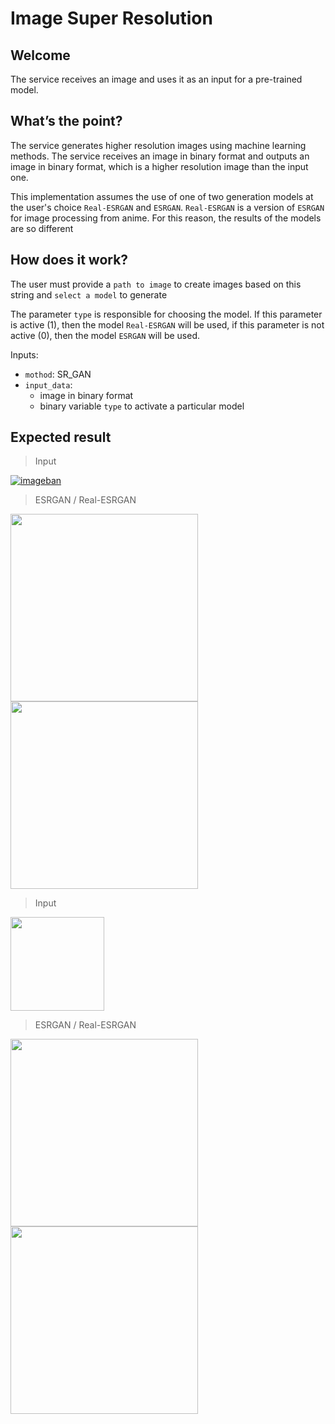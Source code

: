 # Image Super Resolution

## Welcome
The service receives an image and uses it as an input for a pre-trained model.

## What’s the point?
The service generates higher resolution images using machine learning methods. The service receives an image in binary format and outputs an image in binary format, which is a higher resolution image than the input one.

This implementation assumes the use of one of two generation models at the user's choice `Real-ESRGAN` and `ESRGAN`. `Real-ESRGAN` is a version of `ESRGAN` for image processing from anime. For this reason, the results of the models are so different

## How does it work?

The user must provide a `path to image` to create images based on this string and `select a model` to generate

The parameter `type` is responsible for choosing the model. If this parameter is active (1), then the model `Real-ESRGAN` will be used, if this parameter is not active (0), then the model `ESRGAN` will be used.

Inputs:

* `mothod`: SR_GAN
* `input_data`: 
  * image in binary format
  * binary variable `type` to activate a particular model

## Expected result

> Input

[![imageban](https://i1.imageban.ru/out/2022/09/23/43ee31df2e595bb44b8d7b317638c885.jpg)](https://imageban.ru)

> ESRGAN / Real-ESRGAN

<img src="https://i4.imageban.ru/out/2022/09/27/1a143b359dd38eeded52baded9f19e28.png" width="300" />  <img src="https://i6.imageban.ru/out/2022/09/27/081b3bffe874572450e9947183ff8dfa.png" width="300" />  

> Input

<img src="https://i5.imageban.ru/out/2022/09/23/8dd872da33d3d4343e93e6bbb3cdcf11.jpg" width="150" />

> ESRGAN / Real-ESRGAN

<img src="https://i6.imageban.ru/out/2022/09/27/6d7dd669fed935dd8d87d747a00e07e9.png" width="300" />  <img src="https://i7.imageban.ru/out/2022/09/27/0448b68052615e29554cea6bd8872feb.png" width="300" />  

